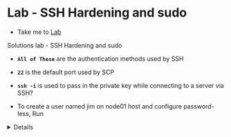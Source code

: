 # Lab - SSH Hardening and sudo
  
  - Take me to [Lab](https://kodekloud.com/topic/lab-ssh-hardening-and-sudo/)

Solutions lab - SSH Hardening and sudo

  - **`All of These`** are the authentication methods used by SSH

  - **`22`** is the default port used by SCP

  - **`ssh -i`** is used to pass in the private key while connecting to a server via SSH?

  - To create a user named jim on node01 host and configure password-less, Run
  <details>
  ```

        $ ssh node01
        $ adduser jim
        set password you want
        Return back to controlplane host and copy ssh public key by running
        $ ssh-copy-id -i ~/.ssh/id_rsa.pub jim@node01
        test ssh access from controlpane host
        $ ssh jim@node01
  ```
  </details>
  - To change the password of user jim, Run
  <details>
  ```

        $ ssh node01
        $ passwd jim
        switch to root user and run
        $ sudo su
        $ vi /etc/sudoers
        OR
        $ nano /etc/sudoers
        Add this line
        jim ALL=(ALL:ALL) ALL
  ```
  </details>
  - update user jim on node01 host so that jim can run sudo commands without entering the sudo password.
  <details>
  ```

  ssh into node01 by running

  $ ssh node01

  $ vi /etc/sudoers

  change this line from

  jim ALL=(ALL:ALL) ALL

  To

  jim ALL=(ALL) NOPASSWD:ALL
  ```
  </details>
  - Add a new user rob on node01 host and set password to jid345kjf. Make user rob member of the admin
  <details>
  ```

        SSH into node01 by running
        $ ssh node01
        Create user rob by running
        $ adduser rob
        Make it member of admin group by running
        $ usermod rob -G admin
  ```
  </details>
  - To investigate and fix this issue of sudo, Run
  <details>
  ```

        $ ssh node01
        $ vi /etc/sudoers
        Edit this line to
        %admin ALL=(ALL) ALL
  ```
  </details>
  - To disable ssh root login and disable password authentication, Run
  <details>
  ```

        $ ssh node01
        $ vi /etc/ssh/sshd_config
        Change: PermitRootLogin yes to no
        Change: #PasswordAuthentication yes to no
        Restart sshd service by running
        $ service sshd restart
  ```
  </details>
